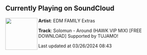 ## Currently Playing on SoundCloud

[<img align="left" width="100" src="https://i1.sndcdn.com/artworks-ckPyXeQdgXCV8OJR-vjgLSg-t500x500.jpg">](https://soundcloud.com/edmfamilyextras/solomun-around-hawk-vip-mix-free-download)

**Artist**: EDM FAMILY Extras 

**Track**: Solomun - Around (HAWK VIP MIX) [FREE DOWNLOAD] Supported by TUJAMO!

Last updated at 03/26/2024 08:43
